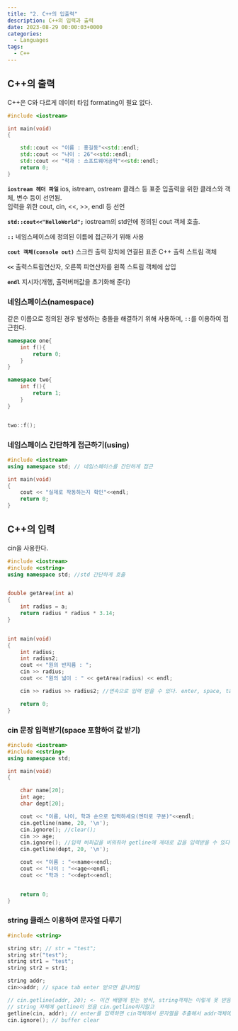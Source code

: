 ```yaml
---
title: "2. C++의 입출력"
description: C++의 입력과 출력
date: 2023-08-29 00:00:03+0000
categories:
  - Languages
tags:
  - C++
---
```


## C++의 출력

C++은 C와 다르게 데이터 타입 formating이 필요 없다.

```C++
#include <iostream>

int main(void)
{

	std::cout << "이름 : 홍길동"<<std::endl;
	std::cout << "나이 : 26"<<std::endl;
	std::cout << "학과 : 소프트웨어공학"<<std::endl;
	return 0;
}
```

**`iostream 헤더 파일`** ios, istream, ostream 클래스 등 표준 입출력을 위한 클래스와 객체, 변수 등이 선언됨.  
입력을 위한 cout, cin, <<, >>, endl 등 선언

**`std::cout<<"HelloWorld";`** iostream의 std안에 정의된 cout 객체 호출.

**`::`** 네임스페이스에 정의된 이름에 접근하기 위해 사용

**`cout 객체(console out)`** 스크린 출력 장치에 연결된 표준 C++ 출력 스트림 객체

**`<<`** 출력스트림연산자, 오른쪽 피연산자를 왼쪽 스트림 객체에 삽입

**`endl`** 지시자(개행, 출력버퍼값을 초기화해 준다)

### 네임스페이스(namespace)

같은 이름으로 정의된 경우 발생하는 충돌을 해결하기 위해 사용하며, `::`를 이용하여 접근한다.

```C++
namespace one{
	int f(){
    	return 0;
    }
}

namespace two{
	int f(){
    	return 1;
    }
}


two::f();
```

### 네임스페이스 간단하게 접근하기(using)

```C++
#include <iostream>
using namespace std; // 네임스페이스를 간단하게 접근

int main(void)
{
	cout << "실제로 작동하는지 확인"<<endl;
	return 0;
}
```

## C++의 입력

cin을 사용한다.

```C++
#include <iostream>
#include <cstring>
using namespace std; //std 간단하게 호출


double getArea(int a)
{
	int radius = a;
	return radius * radius * 3.14;
}


int main(void)
{
	int radius;
	int radius2;
	cout << "원의 반지름 : ";
	cin >> radius;
	cout << "원의 넓이 : " << getArea(radius) << endl;

	cin >> radius >> radius2; //연속으로 입력 받을 수 있다. enter, space, tab 으로 구분한다.

	return 0;
}
```

### cin 문장 입력받기(space 포함하여 값 받기)

```C++
#include <iostream>
#include <cstring>
using namespace std;

int main(void)
{

	char name[20];
	int age;
	char dept[20];

	cout << "이름, 나이, 학과 순으로 입력하세요(엔터로 구분)"<<endl;
	cin.getline(name, 20, '\n');
	cin.ignore(); //clear();
	cin >> age;
	cin.ignore(); //입력 버퍼값을 비워줘야 getline에 제대로 값을 입력받을 수 있다.
	cin.getline(dept, 20, '\n');

	cout << "이름 : "<<name<<endl;
	cout << "나이 : "<<age<<endl;
	cout << "학과 : "<<dept<<endl;


	return 0;
}
```

### string 클래스 이용하여 문자열 다루기

```C++
#include <string>

string str; // str = "test";
string str("test");
string str1 = "test";
string str2 = str1;

string addr;
cin>>addr; // space tab enter 받으면 끝나버림

// cin.getline(addr, 20); <- 이건 배열에 받는 방식, string객체는 이렇게 못 받음
// string 자체에 getline이 있음 cin.getline하지말고
getline(cin, addr); // enter를 입력하면 cin객체에서 문자열을 추출해서 addr객체에 저장
cin.ignore(); // buffer clear
```
